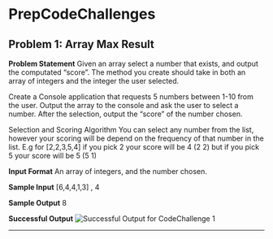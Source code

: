 # PrepCodeChallenges

## Problem 1: Array Max Result
**Problem Statement**
Given an array select a number that exists, and output the computated “score”. The method you create should take in both an array of integers and the integer the user selected.

Create a Console application that requests 5 numbers between 1-10 from the user. Output the array to the console and ask the user to select a number. After the selection, output the “score” of the number chosen.

Selection and Scoring Algorithm
You can select any number from the list, however your scoring will be depend on the frequency of that number in the list. E.g for [2,2,3,5,4] if you pick 2 your score will be 4 (2 2) but if you pick 5 your score will be 5 (5 1)

**Input Format**
An array of integers, and the number chosen.

**Sample Input**
[6,4,4,1,3] , 4

**Sample Output**
8

**Successful Output**
![Successful Output for CodeChallenge 1](https://github.com/chillgatez/PrepCodeChallenges/assets/123975076/a5e06519-7352-457c-b686-081989aa482a)

------

## 
